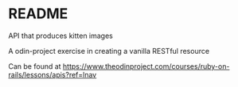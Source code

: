 # README

API that produces kitten images 

A odin-project exercise in creating a vanilla RESTful resource

Can be found at https://www.theodinproject.com/courses/ruby-on-rails/lessons/apis?ref=lnav